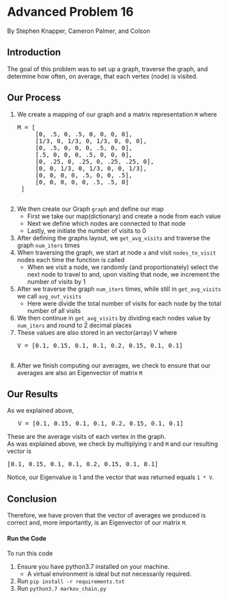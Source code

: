 # Advanced Problem 16
By Stephen Knapper, Cameron Palmer, and Colson

## Introduction
The goal of this problem was to set up a graph, traverse the graph, 
and determine how often, on average, that each vertex (node) is visited. 

## Our Process
1. We create a mapping of our graph and a matrix representation `M`
    where
    <pre>
   M = [
        [0, .5, 0, .5, 0, 0, 0, 0],
        [1/3, 0, 1/3, 0, 1/3, 0, 0, 0],
        [0, .5, 0, 0, 0, .5, 0, 0],
        [.5, 0, 0, 0, .5, 0, 0, 0],
        [0, .25, 0, .25, 0, .25, .25, 0],
        [0, 0, 1/3, 0, 1/3, 0, 0, 1/3],
        [0, 0, 0, 0, .5, 0, 0, .5],
        [0, 0, 0, 0, 0, .5, .5, 0]
    ]
    </pre>
2. We then create our Graph `graph` and define our map
    * First we take our map(dictionary) and create a node from 
        each value
    * Next we define which nodes are connected to that node
    * Lastly, we initiate the number of visits to 0
3. After defining the graphs layout, we `get_avg_visits` and 
    traverse the graph `num_iters` times
4. When traversing the graph, we start at node `a` and visit
    `nodes_to_visit` nodes each time the function is called
    * When we visit a node, we randomly (and proportionately) select 
        the next node to travel to and, upon visiting that node, we 
        increment the number of visits by 1
5. After we traverse the graph `num_iters` times, while still in 
    `get_avg_visits` we call `avg_out_visits`
     * Here were divide the total number of visits for each node
        by the total number of all visits
6. We then continue in `get_avg_visits` by dividing each nodes
    value by `num_iters` and round to 2 decimal places
7. These values are also stored in an vector(array) V where
    <pre>
   V = [0.1, 0.15, 0.1, 0.1, 0.2, 0.15, 0.1, 0.1]
    </pre>
8. After we finish computing our averages, we check to ensure that our 
    averages are also an Eigenvector of matrix `M`
    

## Our Results
As we explained above, 
<pre>
   V = [0.1, 0.15, 0.1, 0.1, 0.2, 0.15, 0.1, 0.1]
</pre>
These are the average visits of each vertex in the graph.\
As was explained above, we check by multiplying `V` and `M` and 
our resulting vector is  
<pre>
[0.1, 0.15, 0.1, 0.1, 0.2, 0.15, 0.1, 0.1]
</pre>
Notice, our Eigenvalue is 1 and the vector that was returned
equals `1 * V`. 

## Conclusion
Therefore, we have proven that the vector of averages we produced is
correct and, more importantly, is an Eigenvector of our matrix `M`.



#### Run the Code
To run this code
1. Ensure you have python3.7 installed on your machine.
    * A virtual environment is ideal but not necessarily required.
2. Run `pip install -r requirements.txt`
3. Run `python3.7 markov_chain.py`